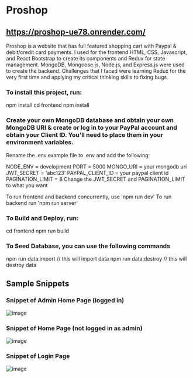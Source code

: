 # Proshop
## https://proshop-ue78.onrender.com/

Proshop is a website that has full featured shopping cart with Paypal & debit/credit card payments. 
I used for the frontend HTML, CSS, Javascript, and React Bootstrap to create its components and Redux for state management. MongoDB, Mongoose.js, Node.js, and Express.js were used to create the backend. 
Challenges that I faced were learning Redux for the very first time and applying my critical thinking skills to fixing bugs. 

### To install this project, run:

npm install
cd frontend
npm install 

### Create your own MongoDB database and obtain your own MongoDB URI & create or log in to your PayPal account and obtain your Client ID. You'll need to place them in your environment variables. 

Rename the .env.example file to .env and add the following:

NODE_ENV = development
PORT = 5000
MONGO_URI = your mongodb uri
JWT_SECRET = 'abc123'
PAYPAL_CLIENT_ID = your paypal client id
PAGINATION_LIMIT = 8
Change the JWT_SECRET and PAGINATION_LIMIT to what you want

To run frontend and backend concurrently, use 'npm run dev'
To run backend run 'npm run server'

### To Build and Deploy, run: 
cd frontend
npm run build 

### To Seed Database, you can use the following commands 
npm run data:import // this will import data 
npm run data:destroy // this will destroy data 

## Sample Snippets 

### Snippet of Admin Home Page (logged in) 
![image](https://github.com/user-attachments/assets/1bde709f-d202-4417-9e7d-13c5017b4cba)

### Snippet of Home Page (not logged in as admin) 
![image](https://github.com/user-attachments/assets/0893cec2-35b2-4f07-a49f-9e24e8d7be79)

### Snippet of Login Page 
![image](https://github.com/user-attachments/assets/5dff3b47-bec1-44c2-adc5-3a960293cf7d)




